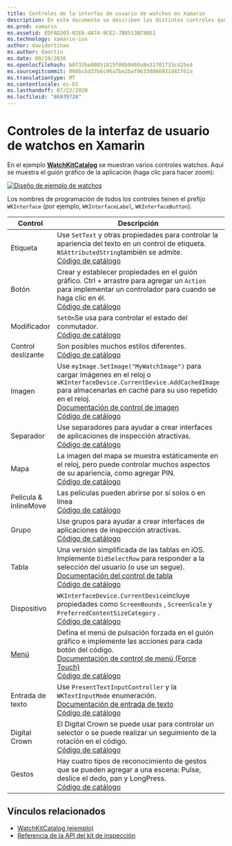 ```yaml
---
title: Controles de la interfaz de usuario de watchos en Xamarin
description: En este documento se describen los distintos controles que están disponibles para su uso en las interfaces de usuario de watchos. Proporciona una descripción de etiquetas, botones, conmutadores, controles deslizantes, imágenes, separadores, mapas, etc.
ms.prod: xamarin
ms.assetid: EDFAD203-02EA-4A74-9CE2-7B8513BC90E1
ms.technology: xamarin-ios
author: davidortinau
ms.author: daortin
ms.date: 09/19/2016
ms.openlocfilehash: b8f33be80851815f00b0460a8e31f01733c425e4
ms.sourcegitcommit: 008bcbd37b6c96a7be2baf0633d066931d41f61a
ms.translationtype: MT
ms.contentlocale: es-ES
ms.lasthandoff: 07/22/2020
ms.locfileid: "86939728"
---
```

# <a name="watchos-user-interface-controls-in-xamarin"></a>Controles de la interfaz de usuario de watchos en Xamarin

En el ejemplo [**WatchKitCatalog**](https://github.com/xamarin/monotouch-samples/tree/master/watchOS/WatchKitCatalog) se muestran varios controles watchos. Aquí se muestra el guión gráfico de la aplicación (haga clic para hacer zoom):

[![Diseño de ejemplo de watchos](images/storyboard-sml.png)](images/storyboard.png#lightbox)

Los nombres de programación de todos los controles tienen el prefijo `WKInterface` (por ejemplo, `WKInterfaceLabel`, `WKInterfaceButton`).

|Control|Descripción|Instantánea|
|---|---|---|
|Etiqueta|Use `SetText` y otras propiedades para controlar la apariencia del texto en un control de etiqueta. `NSAttributedString`también se admite.<br />[Código de catálogo](https://github.com/xamarin/ios-samples/blob/master/watchOS/WatchKitCatalog/WatchKit3Extension/LabelDetailController.cs)|![](Images/label.png)|
|Botón|Crear y establecer propiedades en el guión gráfico. Ctrl + arrastre para agregar un `Action` para implementar un controlador para cuando se haga clic en él.<br />[Código de catálogo](https://github.com/xamarin/ios-samples/blob/master/watchOS/WatchKitCatalog/WatchKit3Extension/ButtonDetailController.cs)|![](Images/button.png)|
|Modificador|`SetOn`Se usa para controlar el estado del conmutador.<br />[Código de catálogo](https://github.com/xamarin/ios-samples/blob/master/watchOS/WatchKitCatalog/WatchKit3Extension/SwitchDetailController.cs)|![](Images/switch.png)|
|Control deslizante|Son posibles muchos estilos diferentes.<br />[Código de catálogo](https://github.com/xamarin/ios-samples/blob/master/watchOS/WatchKitCatalog/WatchKit3Extension/SliderDetailController.cs)|![](Images/slider.png)|
|Imagen|Use `myImage.SetImage("MyWatchImage")` para cargar imágenes en el reloj o `WKInterfaceDevice.CurrentDevice.AddCachedImage` para almacenarlas en caché para su uso repetido en el reloj.<br />[Documentación de control de imagen](~/ios/watchos/user-interface/image.md)<br />[Código de catálogo](https://github.com/xamarin/ios-samples/blob/master/watchOS/WatchKitCatalog/WatchKit3Extension/ImageDetailController.cs)|![](Images/image.png)|
|Separador|Use separadores para ayudar a crear interfaces de aplicaciones de inspección atractivas.<br />[Código de catálogo](https://github.com/xamarin/ios-samples/blob/master/watchOS/WatchKitCatalog/WatchKit3Extension/SeparatorDetailController.cs)|![](Images/separator.png)| 
|Mapa|La imagen del mapa se muestra estáticamente en el reloj, pero puede controlar muchos aspectos de su apariencia, como agregar PIN.<br />[Código de catálogo](https://github.com/xamarin/ios-samples/blob/master/watchOS/WatchKitCatalog/WatchKit3Extension/MapDetailController.cs)|![](Images/map.png)|
|Película & InlineMove|Las películas pueden abrirse por sí solos o en línea<br />[Código de catálogo](https://github.com/xamarin/ios-samples/blob/master/watchOS/WatchKitCatalog/WatchKit3Extension/MovieDetailController.cs)|![](Images/movie.png)|
|Grupo|Use grupos para ayudar a crear interfaces de aplicaciones de inspección atractivas.<br />[Código de catálogo](https://github.com/xamarin/ios-samples/blob/master/watchOS/WatchKitCatalog/WatchKit3Extension/GroupDetailController.cs)|![](Images/group.png)|
|Tabla|Una versión simplificada de las tablas en iOS. Implemente `DidSelectRow` para responder a la selección del usuario (o use un segue).<br />[Documentación del control de tabla](~/ios/watchos/user-interface/table.md)<br />[Código de catálogo](https://github.com/xamarin/ios-samples/blob/master/watchOS/WatchKitCatalog/WatchKit3Extension/Table%20Detail%20Controller/TableDetailController.cs)|![](Images/table.png)|
|Dispositivo|`WKInterfaceDevice.CurrentDevice`incluye propiedades como `ScreenBounds` , `ScreenScale` y `PreferredContentSizeCategory` .<br />[Código de catálogo](https://github.com/xamarin/ios-samples/blob/master/watchOS/WatchKitCatalog/WatchKit3Extension/DeviceDetailController.cs)|![](Images/device.png)|
|[Menú](~/ios/watchos/user-interface/menu.md)|Defina el menú de pulsación forzada en el guión gráfico e implemente las acciones para cada botón del código.<br />[Documentación de control de menú (Force Touch)](~/ios/watchos/user-interface/menu.md)<br />[Código de catálogo](https://github.com/xamarin/ios-samples/blob/master/watchOS/WatchKitCatalog/WatchKit3Extension/ControllerDetailController.cs)|![](Images/controller.png)|
|Entrada de texto|Use `PresentTextInputController` y la `WKTextInputMode` enumeración.<br />[Documentación de entrada de texto](~/ios/watchos/user-interface/text-input.md)<br />[Código de catálogo](https://github.com/xamarin/ios-samples/blob/master/watchOS/WatchKitCatalog/WatchKit3Extension/TextInputController.cs)|![](Images/textinput.png)|
|Digital Crown|El Digital Crown se puede usar para controlar un selector o se puede realizar un seguimiento de la rotación en el código.<br />[Código de catálogo](https://github.com/xamarin/ios-samples/blob/master/watchOS/WatchKitCatalog/WatchKit3Extension/CrownDetailController.cs)|![](Images/digital-crown.png)|
|Gestos|Hay cuatro tipos de reconocimiento de gestos que se pueden agregar a una escena: Pulse, deslice el dedo, pan y LongPress.<br />[Código de catálogo](https://github.com/xamarin/ios-samples/blob/master/watchOS/WatchKitCatalog/WatchKit3Extension/GestureDetailController.cs)|![](Images/gestures.png)|

## <a name="related-links"></a>Vínculos relacionados

- [WatchKitCatalog (ejemplo)](https://docs.microsoft.com/samples/xamarin/ios-samples/watchos-watchkitcatalog)
- [Referencia de la API del kit de inspección](xref:WatchKit)
